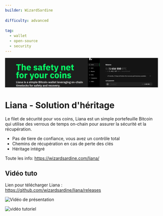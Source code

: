 ```yaml
---
builder: WizardSardine

difficulty: advanced

tag:
  - wallet
  - open-source
  - security
---
```


![cover](assets/cover.JPG)

# Liana - Solution d'héritage

Le filet de sécurité pour vos coins, Liana est un simple portefeuille Bitcoin qui utilise des verrous de temps on-chain pour assurer la sécurité et la récupération.

- Pas de tiere de confiance, vous avez un contrôle total
- Chemins de récupération en cas de perte des clés
- Héritage intégré

Toute les info: https://wizardsardine.com/liana/

## Vidéo tuto

Lien pour télécharger Liana : https://github.com/wizardsardine/liana/releases

![Vidéo de présentation](https://youtu.be/siuLmQo1lM8)

![vidéo tutoriel](https://youtu.be/JrG4WMVPZDQ)
